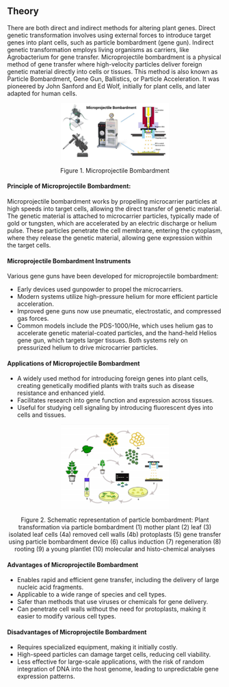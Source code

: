 ## Theory

There are both direct and indirect methods for altering plant genes. Direct genetic transformation involves using external forces to introduce target genes into plant cells, such as particle bombardment (gene gun). Indirect genetic transformation employs living organisms as carriers, like Agrobacterium for gene transfer.
Microprojectile bombardment is a physical method of gene transfer where high-velocity particles deliver foreign genetic material directly into cells or tissues. This method is also known as Particle Bombardment, Gene Gun, Ballistics, or Particle Acceleration. It was pioneered by John Sanford and Ed Wolf, initially for plant cells, and later adapted for human cells.

<div align="center">
<img src="images/3.jpg" width="50%">
<p>Figure 1. Microprojectile Bombardment</p>
</div>


#### Principle of Microprojectile Bombardment:
Microprojectile bombardment works by propelling microcarrier particles at high speeds into target cells, allowing the direct transfer of genetic material. The genetic material is attached to microcarrier particles, typically made of gold or tungsten, which are accelerated by an electric discharge or helium pulse. These particles penetrate the cell membrane, entering the cytoplasm, where they release the genetic material, allowing gene expression within the target cells.


#### Microprojectile Bombardment Instruments 
Various gene guns have been developed for microprojectile bombardment:
- Early devices used gunpowder to propel the microcarriers.
- Modern systems utilize high-pressure helium for more efficient particle acceleration.
- Improved gene guns now use pneumatic, electrostatic, and compressed gas forces.
- Common models include the PDS-1000/He, which uses helium gas to accelerate genetic material-coated particles, and the hand-held Helios gene gun, which targets larger tissues. 
Both systems rely on pressurized helium to drive microcarrier particles.


#### Applications of Microprojectile Bombardment
- A widely used method for introducing foreign genes into plant cells, creating genetically modified plants with traits such as disease resistance and enhanced yield.
- Facilitates research into gene function and expression across tissues.
- Useful for studying cell signaling by introducing fluorescent dyes into cells and tissues.

<div align="center">
<img src="images/4.jpg" width="50%">
<p>Figure 2. Schematic representation of particle bombardment: Plant transformation via particle bombardment (1) mother plant (2) leaf (3) isolated leaf cells (4a) removed cell walls (4b) protoplasts (5) gene transfer using particle bombardment device (6) callus induction (7) regeneration (8) rooting (9) a young plantlet (10) molecular and histo-chemical analyses </p>
</div>


#### Advantages of Microprojectile Bombardment
- Enables rapid and efficient gene transfer, including the delivery of large nucleic acid fragments.
- Applicable to a wide range of species and cell types.
- Safer than methods that use viruses or chemicals for gene delivery.
- Can penetrate cell walls without the need for protoplasts, making it easier to modify various cell types.


#### Disadvantages of Microprojectile Bombardment
- Requires specialized equipment, making it initially costly.
- High-speed particles can damage target cells, reducing cell viability.
- Less effective for large-scale applications, with the risk of random integration of DNA into the host genome, leading to unpredictable gene expression patterns.

